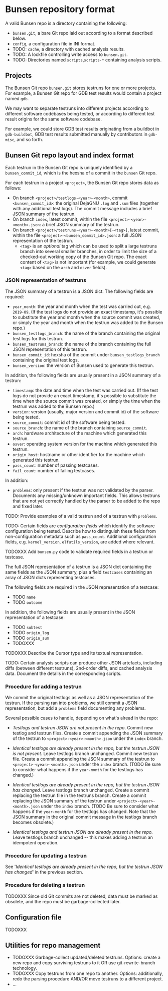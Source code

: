# Bunsen repository format

A valid Bunsen repo is a directory containing the following:
- `bunsen.git`, a bare Git repo laid out according to a format described below.
- `config`, a configuration file in INI format.
- TODO: `cache`, a directory with cached analysis results.
- TODO: A lockfile controlling write access to `bunsen.git`.
- TODO: Directories named `scripts`,`scripts-*` containing analysis scripts.

## Projects

The Bunsen Git repo `bunsen.git` stores testruns for one or more projects. For example, a Bunsen Git repo for GDB test results would contain a project named `gdb`. 

We may want to separate testruns into different projects according to different software codebases being tested, or according to different test result origins for the same software codebase.

For example, we could store GDB test results originating from a buildbot in `gdb-buildbot`, GDB test results submitted manually by contributors in `gdb-misc`, and so forth.

## Bunsen Git repo layout and index format

Each testrun in the Bunsen Git repo is uniquely identified by a `bunsen_commit_id`, which is the hexsha of a commit in the `bunsen` Git repo.

For each testrun in a project `<project>`, the Bunsen Git repo stores data as follows:
- On branch `<project>/testlogs-<year>-<month>`, commit `<bunsen_commit_id>`: the original DejaGNU `.log` and `.sum` files (together with any additional test logs). The commit message includes a brief JSON summary of the testrun.
- On branch `index`, latest commit, within the file `<project>-<year>-<month>.json`: a brief JSON summary of the testrun.
- On branch `<project>/testruns-<year>-<month>[-<tag>]`, latest commit, within the file `<project>-<bunsen_commit_id>.json`: a full JSON representation of the testrun.
  * `<tag>` is an *optional* tag which can be used to split a large testruns branch into several smaller branches, in order to limit the size of a checked-out working copy of the Bunsen Git repo. The exact content of `<tag>` is not important (for example, we could generate `<tag>` based on the `arch` and `osver` fields).

### JSON representation of testruns

The JSON summary of a testrun is a JSON dict. The following fields are required:
- `year_month`: the year and month when the test was carried out, e.g. `2019-09`. (If the test logs do not provide an exact timestamp, it's possible to substitute the year and month when the source commit was created, or simply the year and month when the testrun was added to the Bunsen repo.)
- `bunsen_testlogs_branch`: the name of the branch containing the original test logs for this testrun.
- `bunsen_testruns_branch`: the name of the branch containing the full JSON representation of this testrun.
- `bunsen_commit_id`: hexsha of the commit under `bunsen_testlogs_branch` containing the original test logs.
- `bunsen_version`: the version of Bunsen used to generate this testrun.

In addition, the following fields are usually present in a JSON summary of a testrun:
- `timestamp`: the date and time when the test was carried out. (If the test logs do not provide an exact timestamp, it's possible to substitute the time when the source commit was created, or simply the time when the testrun was added to the Bunsen repo.)
- `version`: version (usually, major version and commit id) of the software being tested.
- `source_commit`: commit id of the software being tested.
- `source_branch`: the name of the branch containing `source_commit`.
- `arch`: hardware architecture of the machine which generated this testrun.
- `osver`: operating system version for the machine which generated this testrun.
- `origin_host`: hostname or other identifier for the machine which generated this testrun.
- `pass_count`: number of passing testcases.
- `fail_count`: number of failing testcases.

In addition:
- `problems`: only present if the testrun was not validated by the parser. Documents any missing/unknown important fields. This allows testruns that are not yet correctly handled by the parser to be added to the repo and fixed later.

TODO: Provide examples of a valid testrun and of a testrun with `problems`.

TODO: Certain fields are *configuration fields* which identify the software configuration being tested. Describe how to distinguish these fields from non-configuration metadata such as `pass_count`. Additional configuration fields, e.g. `kernel_version`, `elfutils_version`, are added where relevant.

TODOXXX Add `bunsen.py` code to validate required fields in a testrun or testcase.

The full JSON representation of a testrun is a JSON dict containing the same fields as the JSON summary, plus a field `testcases` containing an array of JSON dicts representing testcases.

The following fields are required in the JSON representation of a testcase:
- TODO `name`
- TODO `outcome`

In addition, the following fields are usually present in the JSON representation of a testcase:
- TODO `subtest`
- TODO `origin_log`
- TODO `origin_sum`
- TODOXXX

TODOXXX Describe the Cursor type and its textual representation.

TODO: Certain analysis scripts can produce other JSON artefacts, including diffs (between different testruns), 2nd-order diffs, and cached analysis data. Document the details in the corresponding scripts.

### Procedure for adding a testrun

We commit the original testlogs as well as a JSON representation of the testrun. If the parsing ran into problems, we still commit a JSON representation, but add a `problems` field documenting any problems.

Several possible cases to handle, depending on what's alread in the repo:

- *Testlogs and testrun JSON are not present in the repo*. Commit new testlog and testrun files. Create a commit appending the JSON summary of the testrun to `<project>-<year>-<month>.json` under the `index` branch.

- *Identical testlogs are already present in the repo, but the testrun JSON is not present.* Leave testlogs branch unchanged. Commit new testrun file. Create a commit appending the JSON summary of the testrun to `<project>-<year>-<month>.json` under the `index` branch. (TODO Be sure to consider what happens if the `year-month` for the testlogs has changed.)

- *Identical testlogs are already present in the repo, but the testrun JSON has changed.* Leave testlogs branch unchanged. Create a commit replacing the testrun file in the testruns branch. Create a commit replacing the JSON summary of the testrun under `<project>-<year>-<month>.json` under the `index` branch. (TODO Be sure to consider what happens if the `year-month` for the testlogs has changed. Note that the JSON summary in the original commit message in the testlogs branch becomes obsolete.)

- *Identical testlogs and testrun JSON are already present in the repo.* Leave testlogs branch unchanged -- this makes adding a testrun an idempotent operation.

### Procedure for updating a testrun

See '*Identical testlogs are already present in the repo, but the testrun JSON has changed*' in the previous section.

### Procedure for deleting a testrun

TODOXXX Since old Git commits are not deleted, data must be marked as obsolete, and the repo must be garbage-collected later.

## Configuration file

TODOXXX

## Utilities for repo management

- TODOXXX Garbage-collect updated/deleted testruns. Options: create a new repo and copy surviving testruns to it OR use git-rewrite-branch technology.
- TODOXXX Copy testruns from one repo to another. Options: additionally, redo the parsing procedure AND/OR move testruns to a different project.
- ...

